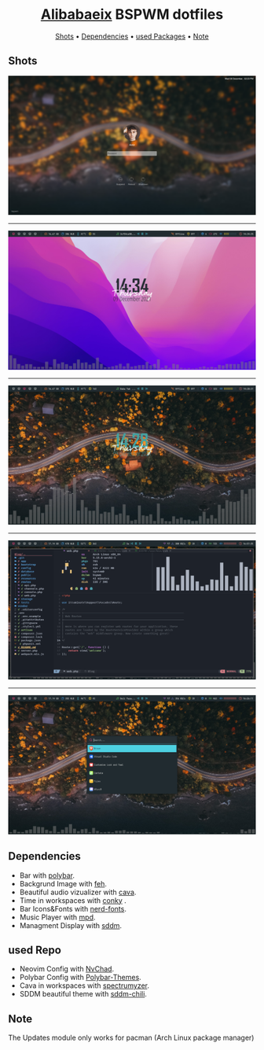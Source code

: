 <h1 align="center"><a href="https://github.com/Alibabaeix">Alibabaeix</a> BSPWM dotfiles</h1>

<div align="center">
	<a href="https://github.com/Alibabaeix/dotfiles#Shots">Shots</a>
  <span> • </span>
    	<a href="https://github.com/Alibabaeix/dotfiles#Dependencies">Dependencies</a>
  <span> • </span>
       	<a href="https://github.com/Alibabaeix/dotfiles#used-Packages">used Packages</a>
  <span> • </span>
       	<a href="https://github.com/Alibabaeix/dotfiles#Note">Note</a>
  <p></p>
</div>


## Shots
<img src="https://raw.githubusercontent.com/Alibabaeix/dotfiles/main/Shots/login.png"><hr>
<img src="https://raw.githubusercontent.com/Alibabaeix/dotfiles/main/Shots/main1.png"><hr>
<img src="https://raw.githubusercontent.com/Alibabaeix/dotfiles/main/Shots/main2.png"><hr>
<img src="https://raw.githubusercontent.com/Alibabaeix/dotfiles/main/Shots/nvim.png"><hr>
<img src="https://raw.githubusercontent.com/Alibabaeix/dotfiles/main/Shots/menu.png">

## Dependencies
- Bar with [polybar](https://github.com/polybar/polybar).
- Backgrund Image with [feh](https://feh.finalrewind.org/).
- Beautiful audio vizualizer with [cava](https://github.com/karlstav/cava).
- Time in workspaces with [conky](https://github.com/brndnmtthws/conky) .
- Bar Icons&Fonts with [nerd-fonts](https://github.com/ryanoasis/nerd-fonts).
- Music Player with [mpd](https://www.musicpd.org/).
- Managment Display with [sddm](https://github.com/sddm/sddm).

## used Repo
- Neovim Config with [NvChad](https://nvchad.github.io/).
- Polybar Config with [Polybar-Themes](https://github.com/adi1090x/polybar-themes).
- Cava in workspaces with [spectrumyzer](https://github.com/HaCk3Dq/spectrumyzer).
- SDDM beautiful theme with [sddm-chili](https://github.com/MarianArlt/sddm-chili).

## Note
The Updates module only works for pacman (Arch Linux package manager)
